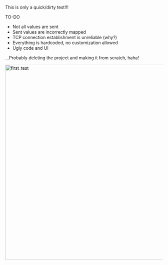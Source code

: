 This is only a quick/dirty test!!!

TO-DO 

- Not all values are sent  
- Sent values are incorrectly mapped
- TCP connection establishment is unreliable (why?)
- Everything is hardcoded, no customization allowed
- Ugly code and UI

...Probably deleting the project and making it from scratch, haha!

<img width="1867" height="622" alt="first_test" src="https://github.com/user-attachments/assets/00009ecd-fed5-4a8b-8fd1-1f49d92fc148" />

